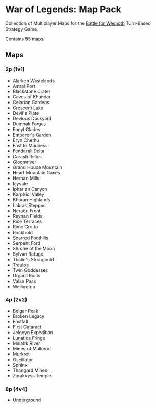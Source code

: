 # War of Legends: Map Pack

Collection of Multiplayer Maps for the [Battle for Wesnoth](https://www.wesnoth.org/) Turn-Based Strategy Game.

Contains 55 maps.

## Maps

### 2p (1v1)

- Alarken Wastelands
- Astral Port
- Blackstone Crater
- Caves of Khundar
- Celarian Gardens
- Crescent Lake
- Devil's Plate
- Devious Dockyard
- Dumnak Forges
- Eanyl Glades
- Emperor's Garden
- Eryn Chethu
- Fast to Madness
- Fendarall Delta
- Garash Relics
- Gloomriver
- Grand Houde Mountain
- Heart Mountain Caves
- Hernan Mills
- Icyvale
- Ipharian Canyon
- Karphiol Valley
- Kharan Highlands
- Lakras Steppes
- Neraen Front
- Reynan Fields
- Rice Terraces
- Rime Grotto
- Rockhold
- Scarred Foothills
- Serpent Ford
- Shrone of the Moon
- Sylvan Refuge
- Thalin's Stronghold
- Treulos
- Twin Goddesses
- Urgard Ruins
- Valan Pass
- Wellington

### 4p (2v2)

- Belgar Peak
- Broken Legacy
- Fastfall
- First Cataract
- Jelgeyn Expedition
- Lunatics Fringe
- Malahk River
- Mines of Mallorod
- Murkrot
- Oscillator
- Sphinx
- Thangard Mines
- Zarakxyss Temple

### 8p (4v4)

- Underground
